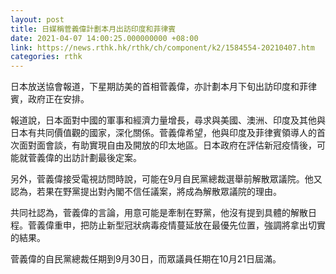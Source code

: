 ```yaml
---
layout: post
title: 日媒稱菅義偉計劃本月出訪印度和菲律賓
date: 2021-04-07 14:00:25.000000000 +08:00
link: https://news.rthk.hk/rthk/ch/component/k2/1584554-20210407.htm
categories: rthk
---
```


日本放送協會報道，下星期訪美的首相菅義偉，亦計劃本月下旬出訪印度和菲律賓，政府正在安排。

報道說，日本面對中國的軍事和經濟力量增長，尋求與美國、澳洲、印度及其他與日本有共同價值觀的國家，深化關係。菅義偉希望，他與印度及菲律賓領導人的首次面對面會談，有助實現自由及開放的印太地區。日本政府在評估新冠疫情後，可能就菅義偉的出訪計劃最後定案。

另外，菅義偉接受電視訪問時說，可能在9月自民黨總裁選舉前解散眾議院。他又認為，若果在野黨提出對內閣不信任議案，將成為解散眾議院的理由。

共同社認為，菅義偉的言論，用意可能是牽制在野黨，他沒有提到具體的解散日程。菅義偉重申，把防止新型冠狀病毒疫情蔓延放在最優先位置，強調將拿出切實的結果。

菅義偉的自民黨總裁任期到9月30日，而眾議員任期在10月21日屆滿。
